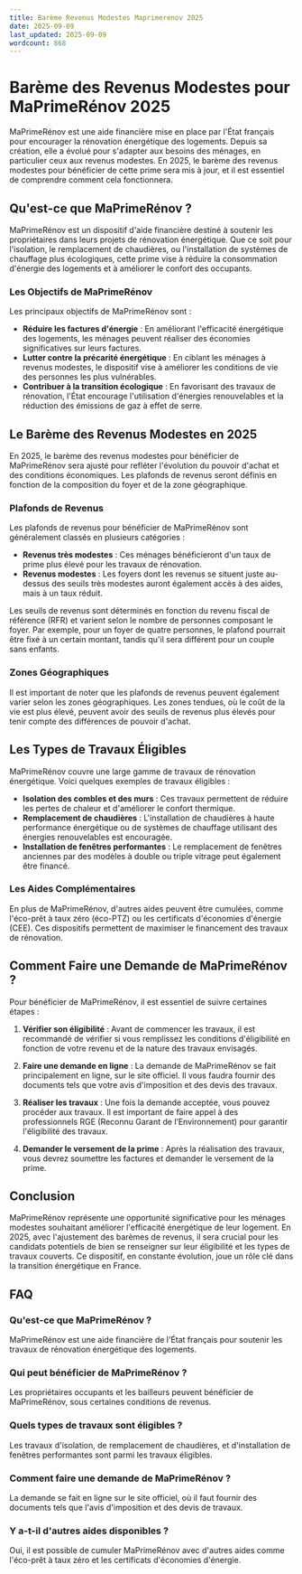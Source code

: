```yaml
---
title: Barème Revenus Modestes Maprimerenov 2025
date: 2025-09-09
last_updated: 2025-09-09
wordcount: 868
---
```


# Barème des Revenus Modestes pour MaPrimeRénov 2025

MaPrimeRénov est une aide financière mise en place par l'État français pour encourager la rénovation énergétique des logements. Depuis sa création, elle a évolué pour s'adapter aux besoins des ménages, en particulier ceux aux revenus modestes. En 2025, le barème des revenus modestes pour bénéficier de cette prime sera mis à jour, et il est essentiel de comprendre comment cela fonctionnera.

## Qu'est-ce que MaPrimeRénov ?

MaPrimeRénov est un dispositif d'aide financière destiné à soutenir les propriétaires dans leurs projets de rénovation énergétique. Que ce soit pour l'isolation, le remplacement de chaudières, ou l'installation de systèmes de chauffage plus écologiques, cette prime vise à réduire la consommation d'énergie des logements et à améliorer le confort des occupants.

### Les Objectifs de MaPrimeRénov

Les principaux objectifs de MaPrimeRénov sont :

- **Réduire les factures d'énergie** : En améliorant l'efficacité énergétique des logements, les ménages peuvent réaliser des économies significatives sur leurs factures.
- **Lutter contre la précarité énergétique** : En ciblant les ménages à revenus modestes, le dispositif vise à améliorer les conditions de vie des personnes les plus vulnérables.
- **Contribuer à la transition écologique** : En favorisant des travaux de rénovation, l'État encourage l'utilisation d'énergies renouvelables et la réduction des émissions de gaz à effet de serre.

## Le Barème des Revenus Modestes en 2025

En 2025, le barème des revenus modestes pour bénéficier de MaPrimeRénov sera ajusté pour refléter l'évolution du pouvoir d'achat et des conditions économiques. Les plafonds de revenus seront définis en fonction de la composition du foyer et de la zone géographique.

### Plafonds de Revenus

Les plafonds de revenus pour bénéficier de MaPrimeRénov sont généralement classés en plusieurs catégories :

- **Revenus très modestes** : Ces ménages bénéficieront d'un taux de prime plus élevé pour les travaux de rénovation.
- **Revenus modestes** : Les foyers dont les revenus se situent juste au-dessus des seuils très modestes auront également accès à des aides, mais à un taux réduit.

Les seuils de revenus sont déterminés en fonction du revenu fiscal de référence (RFR) et varient selon le nombre de personnes composant le foyer. Par exemple, pour un foyer de quatre personnes, le plafond pourrait être fixé à un certain montant, tandis qu'il sera différent pour un couple sans enfants.

### Zones Géographiques

Il est important de noter que les plafonds de revenus peuvent également varier selon les zones géographiques. Les zones tendues, où le coût de la vie est plus élevé, peuvent avoir des seuils de revenus plus élevés pour tenir compte des différences de pouvoir d'achat.

## Les Types de Travaux Éligibles

MaPrimeRénov couvre une large gamme de travaux de rénovation énergétique. Voici quelques exemples de travaux éligibles :

- **Isolation des combles et des murs** : Ces travaux permettent de réduire les pertes de chaleur et d'améliorer le confort thermique.
- **Remplacement de chaudières** : L'installation de chaudières à haute performance énergétique ou de systèmes de chauffage utilisant des énergies renouvelables est encouragée.
- **Installation de fenêtres performantes** : Le remplacement de fenêtres anciennes par des modèles à double ou triple vitrage peut également être financé.

### Les Aides Complémentaires

En plus de MaPrimeRénov, d'autres aides peuvent être cumulées, comme l'éco-prêt à taux zéro (éco-PTZ) ou les certificats d'économies d'énergie (CEE). Ces dispositifs permettent de maximiser le financement des travaux de rénovation.

## Comment Faire une Demande de MaPrimeRénov ?

Pour bénéficier de MaPrimeRénov, il est essentiel de suivre certaines étapes :

1. **Vérifier son éligibilité** : Avant de commencer les travaux, il est recommandé de vérifier si vous remplissez les conditions d'éligibilité en fonction de votre revenu et de la nature des travaux envisagés.
   
2. **Faire une demande en ligne** : La demande de MaPrimeRénov se fait principalement en ligne, sur le site officiel. Il vous faudra fournir des documents tels que votre avis d'imposition et des devis des travaux.

3. **Réaliser les travaux** : Une fois la demande acceptée, vous pouvez procéder aux travaux. Il est important de faire appel à des professionnels RGE (Reconnu Garant de l’Environnement) pour garantir l'éligibilité des travaux.

4. **Demander le versement de la prime** : Après la réalisation des travaux, vous devrez soumettre les factures et demander le versement de la prime.

## Conclusion

MaPrimeRénov représente une opportunité significative pour les ménages modestes souhaitant améliorer l'efficacité énergétique de leur logement. En 2025, avec l'ajustement des barèmes de revenus, il sera crucial pour les candidats potentiels de bien se renseigner sur leur éligibilité et les types de travaux couverts. Ce dispositif, en constante évolution, joue un rôle clé dans la transition énergétique en France.

## FAQ

### Qu'est-ce que MaPrimeRénov ?

MaPrimeRénov est une aide financière de l'État français pour soutenir les travaux de rénovation énergétique des logements.

### Qui peut bénéficier de MaPrimeRénov ?

Les propriétaires occupants et les bailleurs peuvent bénéficier de MaPrimeRénov, sous certaines conditions de revenus.

### Quels types de travaux sont éligibles ?

Les travaux d'isolation, de remplacement de chaudières, et d'installation de fenêtres performantes sont parmi les travaux éligibles.

### Comment faire une demande de MaPrimeRénov ?

La demande se fait en ligne sur le site officiel, où il faut fournir des documents tels que l'avis d'imposition et des devis de travaux.

### Y a-t-il d'autres aides disponibles ?

Oui, il est possible de cumuler MaPrimeRénov avec d'autres aides comme l'éco-prêt à taux zéro et les certificats d'économies d'énergie.